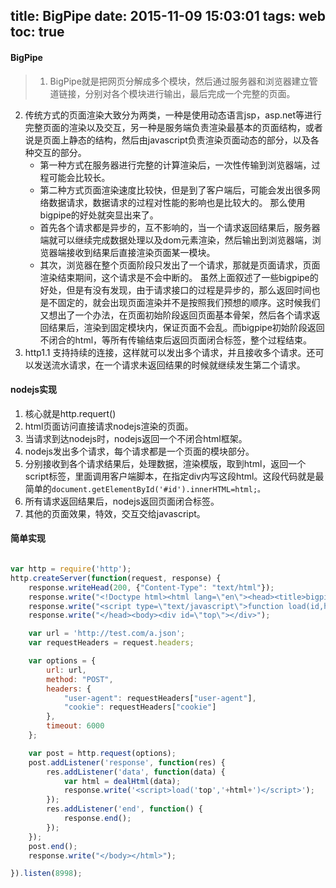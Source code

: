 title: BigPipe
date: 2015-11-09 15:03:01
tags: web
toc: true
---
#### BigPipe
>1. BigPipe就是把网页分解成多个模块，然后通过服务器和浏览器建立管道链接，分别对各个模块进行输出，最后完成一个完整的页面。
2. 传统方式的页面渲染大致分为两类，一种是使用动态语言jsp，asp.net等进行完整页面的渲染以及交互，另一种是服务端负责渲染最基本的页面结构，或者说是页面上静态的结构，然后由javascript负责渲染页面动态的部分，以及各种交互的部分。
	* 第一种方式在服务器进行完整的计算渲染后，一次性传输到浏览器端，过程可能会比较长。
	* 第二种方式页面渲染速度比较快，但是到了客户端后，可能会发出很多网络数据请求，数据请求的过程对性能的影响也是比较大的。
	那么使用bigpipe的好处就突显出来了。
	* 首先各个请求都是异步的，互不影响的，当一个请求返回结果后，服务器端就可以继续完成数据处理以及dom元素渲染，然后输出到浏览器端，浏览器端接收到结果后直接渲染页面某一模块。
	* 其次，浏览器在整个页面阶段只发出了一个请求，那就是页面请求，页面渲染结束期间，这个请求是不会中断的。
	虽然上面叙述了一些bigpipe的好处，但是有没有发现，由于请求接口的过程是异步的，那么返回时间也是不固定的，就会出现页面渲染并不是按照我们预想的顺序。这时候我们又想出了一个办法，在页面初始阶段返回页面基本骨架，然后各个请求返回结果后，渲染到固定模块内，保证页面不会乱。而bigpipe初始阶段返回不闭合的html，等所有传输结束后返回页面闭合标签，整个过程结束。
3. http1.1 支持持续的连接，这样就可以发出多个请求，并且接收多个请求。还可以发送流水请求，在一个请求未返回结果的时候就继续发生第二个请求。

#### nodejs实现
1. 核心就是http.requert()
2. html页面访问直接请求nodejs渲染的页面。
3. 当请求到达nodejs时，nodejs返回一个不闭合html框架。
4. nodejs发出多个请求，每个请求都是一个页面的模块部分。
5. 分别接收到各个请求结果后，处理数据，渲染模版，取到html，返回一个script标签，里面调用客户端脚本，在指定div内写这段html。这段代码就是最简单的`document.getElementById('#id').innerHTML=html;。`
6. 所有请求返回结果后，nodejs返回页面闭合标签。
7. 其他的页面效果，特效，交互交给javascript。

#### 简单实现

```javascript

var http = require('http');
http.createServer(function(request, response) {
	response.writeHead(200, {"Content-Type": "text/html"});
	response.write("<!Doctype html><html lang=\"en\"><head><title>bigpipe</title>");
	response.write("<script type=\"text/javascript\">function load(id,html) { var ele=document.getElementById(id); ele.innerHTML = html;}</script>");
	response.write("</head><body><div id=\"top\"></div>");

	var url = 'http://test.com/a.json';
	var requestHeaders = request.headers;

	var options = {
	    url: url,
	    method: "POST",
	    headers: {
	        "user-agent": requestHeaders["user-agent"],
	        "cookie": requestHeaders["cookie"]
	    },
	    timeout: 6000
	};

	var post = http.request(options);
	post.addListener('response', function(res) {
		res.addListener('data', function(data) {
			var html = dealHtml(data);
			response.write('<script>load('top','+html+')</script>');
		});
		res.addListener('end', function() {
			response.end();
		});
	});
	post.end();
	response.write("</body></html>");

}).listen(8998);
```
